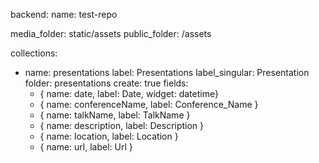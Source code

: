 backend:
  name: test-repo

media_folder: static/assets
public_folder: /assets

collections:
  - name: presentations
    label: Presentations
    label_singular: Presentation
    folder: presentations
    create: true
    fields:
      - { name: date, label: Date, widget: datetime}
      - { name: conferenceName, label: Conference_Name }
      - { name: talkName, label: TalkName }
      - { name: description, label: Description }
      - { name: location, label: Location }
      - { name: url, label: Url }